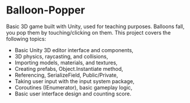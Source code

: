 # Balloon-Popper
Basic 3D game built with Unity, used for teaching purposes.
Balloons fall, you pop them by touching/clicking on them.
This project covers the following topics:
- Basic Unity 3D editor interface and components,
- 3D physics, raycasting, and collisions,
- Importing models, materials, and textures,
- Creating prefabs, Object.Instantiate method,
- Referencing, SerializeField, Public/Private,
- Taking user input with the input system package,
- Coroutines (IEnumerator), basic gameplay logic,
- Basic user interface design and counting score.
